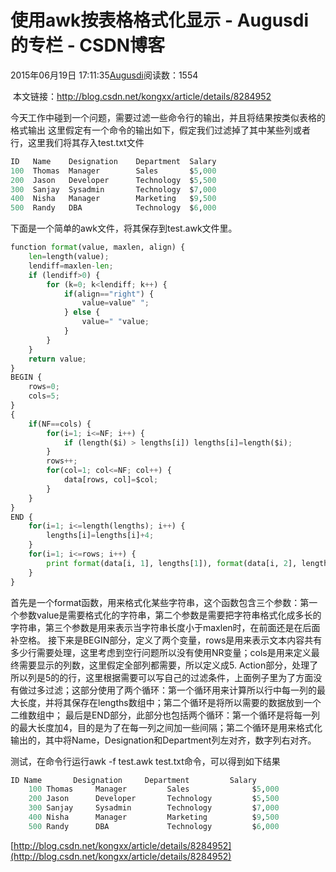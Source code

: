 
# 使用awk按表格格式化显示 - Augusdi的专栏 - CSDN博客


2015年06月19日 17:11:35[Augusdi](https://me.csdn.net/Augusdi)阅读数：1554


﻿﻿
本文链接：http://blog.csdn.net/kongxx/article/details/8284952

今天工作中碰到一个问题，需要过滤一些命令行的输出，并且将结果按类似表格的格式输出
这里假定有一个命令的输出如下，假定我们过滤掉了其中某些列或者行，这里我们将其存入test.txt文件
```python
ID   Name    Designation    Department  Salary
100  Thomas  Manager        Sales       $5,000
200  Jason   Developer      Technology  $5,500
300  Sanjay  Sysadmin       Technology  $7,000
400  Nisha   Manager        Marketing   $9,500
500  Randy   DBA            Technology  $6,000
```
下面是一个简单的awk文件，将其保存到test.awk文件里。
```python
function format(value, maxlen, align) {
	len=length(value);
	lendiff=maxlen-len;
	if (lendiff>0) {
		for (k=0; k<lendiff; k++) {
			if(align=="right") {
				value=value" ";
			} else {
				value=" "value;
			}
		}
	}
	return value;
}
BEGIN {
	rows=0;
	cols=5;
}
{
	if(NF==cols) {
		for(i=1; i<=NF; i++) {
			if (length($i) > lengths[i]) lengths[i]=length($i);
		}
		rows++;
		for(col=1; col<=NF; col++) {
			data[rows, col]=$col;
		}
	}
}
END {
	for(i=1; i<=length(lengths); i++) {
		lengths[i]=lengths[i]+4;
	}
	for(i=1; i<=rows; i++) {
		print format(data[i, 1], lengths[1]), format(data[i, 2], lengths[2], "right"), format(data[i, 3], lengths[3], "right"), format(data[i, 4], lengths[4], "right"), format(data[i, 5], lengths[5])
	}
}
```
首先是一个format函数，用来格式化某些字符串，这个函数包含三个参数：第一个参数value是需要格式化的字符串，第二个参数是需要把字符串格式化成多长的字符串，第三个参数是用来表示当字符串长度小于maxlen时，在前面还是在后面补空格。
接下来是BEGIN部分，定义了两个变量，rows是用来表示文本内容共有多少行需要处理，这里考虑到空行问题所以没有使用NR变量；cols是用来定义最终需要显示的列数，这里假定全部列都需要，所以定义成5.
Action部分，处理了所以列是5的的行，这里根据需要可以写自己的过滤条件，上面例子里为了方面没有做过多过滤；这部分使用了两个循环：第一个循环用来计算所以行中每一列的最大长度，并将其保存在lengths数组中；第二个循环是将所以需要的数据放到一个二维数组中；
最后是END部分，此部分也包括两个循环：第一个循环是将每一列的最大长度加4，目的是为了在每一列之间加一些间隔；第二个循环是用来格式化输出的，其中将Name，Designation和Department列左对齐，数字列右对齐。

测试，在命令行运行awk -f test.awk test.txt命令，可以得到如下结果
```python
ID Name       Designation     Department         Salary
    100 Thomas     Manager         Sales              $5,000
    200 Jason      Developer       Technology         $5,500
    300 Sanjay     Sysadmin        Technology         $7,000
    400 Nisha      Manager         Marketing          $9,500
    500 Randy      DBA             Technology         $6,000
```
[http://blog.csdn.net/kongxx/article/details/8284952](http://blog.csdn.net/kongxx/article/details/8284952)


